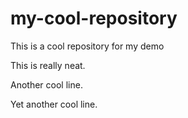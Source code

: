 # my-cool-repository
This is a cool repository for my demo

This is really neat.

Another cool line.

Yet another cool line.
